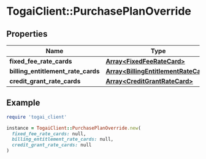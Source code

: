 # TogaiClient::PurchasePlanOverride

## Properties

| Name | Type | Description | Notes |
| ---- | ---- | ----------- | ----- |
| **fixed_fee_rate_cards** | [**Array&lt;FixedFeeRateCard&gt;**](FixedFeeRateCard.md) |  | [optional] |
| **billing_entitlement_rate_cards** | [**Array&lt;BillingEntitlementRateCard&gt;**](BillingEntitlementRateCard.md) |  | [optional] |
| **credit_grant_rate_cards** | [**Array&lt;CreditGrantRateCard&gt;**](CreditGrantRateCard.md) |  | [optional] |

## Example

```ruby
require 'togai_client'

instance = TogaiClient::PurchasePlanOverride.new(
  fixed_fee_rate_cards: null,
  billing_entitlement_rate_cards: null,
  credit_grant_rate_cards: null
)
```

